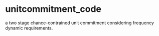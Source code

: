 # unitcommitment_code
a two stage chance-contrained unit commitment considering frequency dynamic requirements.
